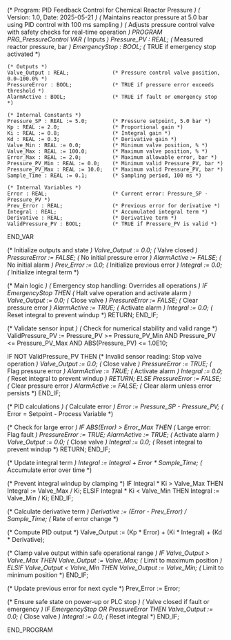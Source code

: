 (* Program: PID Feedback Control for Chemical Reactor Pressure *)
(* Version: 1.0, Date: 2025-05-21 *)
(* Maintains reactor pressure at 5.0 bar using PID control with 100 ms sampling *)
(* Adjusts pressure control valve with safety checks for real-time operation *)
PROGRAM PRG_PressureControl
VAR
    (* Inputs *)
    Pressure_PV : REAL;               (* Measured reactor pressure, bar *)
    EmergencyStop : BOOL;             (* TRUE if emergency stop activated *)
    
    (* Outputs *)
    Valve_Output : REAL;              (* Pressure control valve position, 0.0–100.0% *)
    PressureError : BOOL;             (* TRUE if pressure error exceeds threshold *)
    AlarmActive : BOOL;               (* TRUE if fault or emergency stop *)
    
    (* Internal Constants *)
    Pressure_SP : REAL := 5.0;        (* Pressure setpoint, 5.0 bar *)
    Kp : REAL := 2.0;                 (* Proportional gain *)
    Ki : REAL := 0.8;                 (* Integral gain *)
    Kd : REAL := 0.3;                 (* Derivative gain *)
    Valve_Min : REAL := 0.0;          (* Minimum valve position, % *)
    Valve_Max : REAL := 100.0;        (* Maximum valve position, % *)
    Error_Max : REAL := 2.0;          (* Maximum allowable error, bar *)
    Pressure_PV_Min : REAL := 0.0;    (* Minimum valid Pressure_PV, bar *)
    Pressure_PV_Max : REAL := 10.0;   (* Maximum valid Pressure_PV, bar *)
    Sample_Time : REAL := 0.1;        (* Sampling period, 100 ms *)
    
    (* Internal Variables *)
    Error : REAL;                     (* Current error: Pressure_SP - Pressure_PV *)
    Prev_Error : REAL;                (* Previous error for derivative *)
    Integral : REAL;                  (* Accumulated integral term *)
    Derivative : REAL;                (* Derivative term *)
    ValidPressure_PV : BOOL;          (* TRUE if Pressure_PV is valid *)
END_VAR

(* Initialize outputs and state *)
Valve_Output := 0.0;                  (* Valve closed *)
PressureError := FALSE;               (* No initial pressure error *)
AlarmActive := FALSE;                 (* No initial alarm *)
Prev_Error := 0.0;                    (* Initialize previous error *)
Integral := 0.0;                      (* Initialize integral term *)

(* Main logic *)
(* Emergency stop handling: Overrides all operations *)
IF EmergencyStop THEN
    (* Halt valve operation and activate alarm *)
    Valve_Output := 0.0;              (* Close valve *)
    PressureError := FALSE;           (* Clear pressure error *)
    AlarmActive := TRUE;              (* Activate alarm *)
    Integral := 0.0;                  (* Reset integral to prevent windup *)
    RETURN;
END_IF;

(* Validate sensor input *)
(* Check for numerical stability and valid range *)
ValidPressure_PV := Pressure_PV >= Pressure_PV_Min AND Pressure_PV <= Pressure_PV_Max AND ABS(Pressure_PV) <= 1.0E10;

IF NOT ValidPressure_PV THEN
    (* Invalid sensor reading: Stop valve operation *)
    Valve_Output := 0.0;              (* Close valve *)
    PressureError := TRUE;            (* Flag pressure error *)
    AlarmActive := TRUE;              (* Activate alarm *)
    Integral := 0.0;                  (* Reset integral to prevent windup *)
    RETURN;
ELSE
    PressureError := FALSE;           (* Clear pressure error *)
    AlarmActive := FALSE;             (* Clear alarm unless error persists *)
END_IF;

(* PID calculations *)
(* Calculate error *)
Error := Pressure_SP - Pressure_PV;   (* Error = Setpoint - Process Variable *)

(* Check for large error *)
IF ABS(Error) > Error_Max THEN
    (* Large error: Flag fault *)
    PressureError := TRUE;
    AlarmActive := TRUE;              (* Activate alarm *)
    Valve_Output := 0.0;              (* Close valve *)
    Integral := 0.0;                  (* Reset integral to prevent windup *)
    RETURN;
END_IF;

(* Update integral term *)
Integral := Integral + Error * Sample_Time; (* Accumulate error over time *)

(* Prevent integral windup by clamping *)
IF Integral * Ki > Valve_Max THEN
    Integral := Valve_Max / Ki;
ELSIF Integral * Ki < Valve_Min THEN
    Integral := Valve_Min / Ki;
END_IF;

(* Calculate derivative term *)
Derivative := (Error - Prev_Error) / Sample_Time; (* Rate of error change *)

(* Compute PID output *)
Valve_Output := (Kp * Error) + (Ki * Integral) + (Kd * Derivative);

(* Clamp valve output within safe operational range *)
IF Valve_Output > Valve_Max THEN
    Valve_Output := Valve_Max;        (* Limit to maximum position *)
ELSIF Valve_Output < Valve_Min THEN
    Valve_Output := Valve_Min;        (* Limit to minimum position *)
END_IF;

(* Update previous error for next cycle *)
Prev_Error := Error;

(* Ensure safe state on power-up or PLC stop *)
(* Valve closed if fault or emergency *)
IF EmergencyStop OR PressureError THEN
    Valve_Output := 0.0;              (* Close valve *)
    Integral := 0.0;                  (* Reset integral *)
END_IF;

END_PROGRAM
